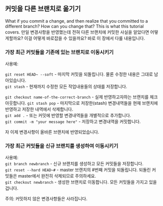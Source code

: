 ## 커밋을 다른 브랜치로 옮기기

What if you commit a change, and then realize that you committed to a different branch?
How can you change that? This is what this tutorial covers.
만일 변경사항을 반영했는데 전혀 다른 브랜치에 커밋한 사실을 알았다면 어떻게할까요?
이걸 어떻게 바로잡을 수 있을까요? 바로 이 장에서 다룰 내용입니다.

### 가장 최근 커밋들을 기존에 있는 브랜치로 이동시키기

사용예:

`git reset HEAD~ --soft` - 마지막 커밋을 되돌립니다. 물론 수정한 내용은 그대로 남아있습니다.  
`git stash` - 현재까지 수정한 모든 작업내용들의 상태를 저장합니다.

`git checkout name-of-the-correct-branch` - 실제 반영하고자하는 브랜치를 체크아웃합니다.
`git stash pop` - 마지막으로 저장한(stash) 변경내역들을 현재 브랜치에 반영하고 저장한 내역에서 삭제합니다.  
`git add .` - 또는 커밋에 반영할 변경내역들을 개별적으로 추가합니다.  
`git commit -m "your message here"` - 저장하고 변경내역을 커밋합니다.

자 이제 변경사항이 올바른 브랜치에 반영되었습니다.

### 가장 최근 커밋들을 신규 브랜치를 생성하여 이동시키기

사용예:  
`git branch newbranch` - 신규 브랜치를 생성하고 모든 커밋들을 저장합니다.  
`git reset --hard HEAD~#` - master 브랜치의 #번째 커밋을 되돌립니다. 되돌린 커밋들은 master에서 완전히 삭제되므로 주의하세요.  
`git checkout newbranch` - 생성한 브랜치로 이동합니다. 모든 커밋들을 가지고 있을겁니다.

주의: 커밋하지 않은 변경사항들은 사라집니다.
